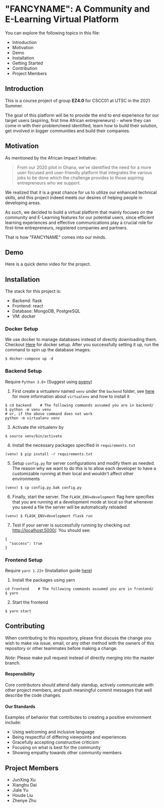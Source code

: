 # "FANCYNAME": A Community and E-Learning Virtual Platform
You can explore the following topics in this file:
- Introduction
- Motivation
- Demo
- Installation
- Getting Started
- Contribution
- Project Members

## Introduction
This is a course project of group **EZ4.0** for CSCC01 at UTSC in the 2021 Summer.

The goal of this platform will be to provide the end to end experience for our target users (aspiring, first time
African entrepreneurs) - where they can come in with their problem/need identified, learn how to build
their solution, get involved in bigger communities and build their companies.

## Motivation
As mentioned by the African Impact Initiative:
> From our 2020 pilot in Ghana, we’ve identified the need for a more user-focused and user-friendly
platform that integrates the various jobs to be done which the challenge provides to those aspiring entrepreneurs who we
support.

We realized that it is a great chance for us to utilize our enhanced technical skills, and this project indeed meets our desires of helping people in developing areas.

As such, we decided to build a virtual platform that mainly focuses on the community and E-Learning features for our potential users, since efficient learning experiences and effective communications play a crucial role for first-time entrepreneurs, registered companies and partners.

That is how "FANCYNAME" comes into our minds.

## Demo
Here is a quick demo video for the project.

## Installation
The stack for this project is:
- Backend: flask
- Frontend: react
- Database: MongoDB, PostgreSQL
- VM: docker

### Docker Setup
We use docker to manage databases instead of directly downloading them. Checkout [Here](https://docs.docker.com/get-started/) for docker setup. After you successfully setting it up, run the command to spin up the database images:
```
$ docker-compose up -d
```

### Backend Setup
Require `Python 3.8+` (Suggest using [pyenv](https://github.com/pyenv/pyenv))

1. First create a virtualenv named `venv` under the `backend` folder, see [here](https://virtualenv.pypa.io/en/latest/installation.html) for more information about `virtualenv` and how to install it
```
$ cd backend    # The following commands assumed you are in backend/
$ python -m venv venv
# or, if the above command does not work
python -m virtualenv venv
```

3. Activate the virtualenv by
```
$ source venv/bin/activate
```

4. Install the necessary packages specified in `requirements.txt`
```
(venv) $ pip install -r requirements.txt
```

5. Setup `config.py` for server configurations and modify them as needed. The reason why we want to do this is to allow each developer to have a customizable running at their local and wouldn't affect other environments
```
(venv) $ cp config.py.bak config.py
```

6. Finally, start the server. The `FLASK_ENV=development` flag here specifies that you are running at a development mode at local so that whenever you saved a file the server will be automatically reloaded
```
(venv) $ FLASK_ENV=development flask run
```

7. Test if your server is successfully running by checking out [http://localhost:5000/](http://localhost:5000/). You should see:
```
{
  "success": true
}
```

### Frontend Setup
Require `yarn 1.22+` (Installation guide [here](https://classic.yarnpkg.com/en/docs/install/#mac-stable))

1. Install the packages using yarn
```
cd frontend    # The following commands assumed you are in frontend/
$ yarn
```

2. Start the frontend
```
$ yarn start
```

## Contributing
When contributing to this repository, please first discuss the change you wish to make via issue, email, or any other method with the owners of this repository or other teammates before making a change.

*Note*: Please make pull request instead of directly merging into the master branch.

#### Responsibility
Core contributors should attend daily standup, actively communicate with other project members, and push meaningful commit messages that well describe the code changes.

#### Our Standards
Examples of behavior that contributes to creating a positive environment
include:

* Using welcoming and inclusive language
* Being respectful of differing viewpoints and experiences
* Gracefully accepting constructive criticism
* Focusing on what is best for the community
* Showing empathy towards other community members


## Project Members
- JunXing Xu
- Xianghu Dai
- Jiale Yu
- Houde Liu
- Zhenye Zhu
